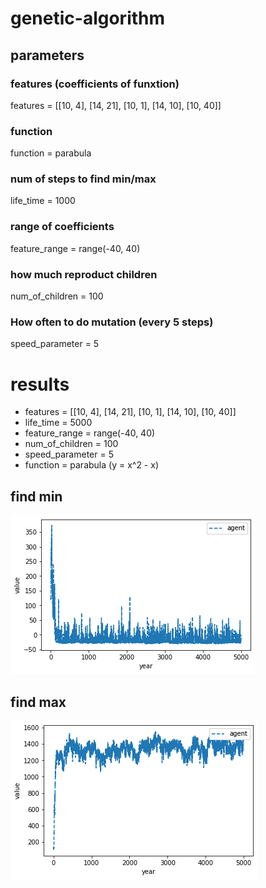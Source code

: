 # genetic-algorithm

## parameters
### features (coefficients of funxtion)
features = [[10, 4], [14, 21], [10, 1], [14, 10], [10, 40]]
### function
function = parabula
### num of steps to find min/max
life_time = 1000
### range of coefficients
feature_range = range(-40, 40)
### how much reproduct children 
num_of_children = 100
### How often to do mutation (every 5 steps)
speed_parameter = 5

# results 
- features = [[10, 4], [14, 21], [10, 1], [14, 10], [10, 40]]
- life_time = 5000
- feature_range = range(-40, 40)
- num_of_children = 100
- speed_parameter = 5
- function = parabula (y = x^2 - x)

## find min
![min](min.png)


## find max
![max](max.png)
